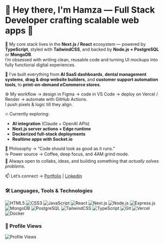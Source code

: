 # 👋 Hey there, I'm Hamza — Full Stack Developer crafting scalable web apps 🚀

🧩 My core stack lives in the **Next.js / React** ecosystem — powered by **TypeScript**, styled with **TailwindCSS**, and backed by **Node.js + PostgreSQL** or **MongoDB**.  
I’m obsessed with writing clean, reusable code and turning UI mockups into fully functional digital experiences.  

🚀 I’ve built everything from **AI SaaS dashboards**, **dental management systems**, **drag & drop website builders**, and **customer support automation tools**, to **print-on-demand eCommerce stores**.  

⚙️ My workflow → design in Figma → code in VS Code → deploy on Vercel / Render → automate with GitHub Actions.  
I push pixels & logic till they align.  

🔥 Currently exploring:  
- **AI integration** (Claude + OpenAI APIs)  
- **Next.js server actions + Edge runtime**  
- **Dockerized full-stack deployments**  
- **Realtime apps with Socket.io**  

🧠 Philosophy → “Code should look as good as it runs.”  
☕ Power source → Coffee, deep focus, and 4AM grind mode.  
💬 Always open to collabs, ideas, and building something that *actually solves problems*.  

📫 Let’s connect → [Portfolio](https://thehamza.dev/) | [LinkedIn](https://www.linkedin.com/in/hamza-awan-136266343/) 

### 🛠️ Languages, Tools & Technologies

![HTML5](https://img.shields.io/badge/HTML5-E34F26?style=for-the-badge&logo=html5&logoColor=white)
![CSS3](https://img.shields.io/badge/CSS3-1572B6?style=for-the-badge&logo=css3&logoColor=white)
![JavaScript](https://img.shields.io/badge/JavaScript-F7DF1E?style=for-the-badge&logo=javascript&logoColor=black)
![React](https://img.shields.io/badge/React-20232A?style=for-the-badge&logo=react&logoColor=61DAFB)
![Next.js](https://img.shields.io/badge/Next.js-000000?style=for-the-badge&logo=next.js&logoColor=white)
![Node.js](https://img.shields.io/badge/Node.js-43853D?style=for-the-badge&logo=node.js&logoColor=white)
![Express.js](https://img.shields.io/badge/Express.js-404D59?style=for-the-badge)
![MongoDB](https://img.shields.io/badge/MongoDB-4EA94B?style=for-the-badge&logo=mongodb&logoColor=white)
![PostgreSQL](https://img.shields.io/badge/PostgreSQL-316192?style=for-the-badge&logo=postgresql&logoColor=white)
![TailwindCSS](https://img.shields.io/badge/TailwindCSS-38B2AC?style=for-the-badge&logo=tailwind-css&logoColor=white)
![TypeScript](https://img.shields.io/badge/TypeScript-007ACC?style=for-the-badge&logo=typescript&logoColor=white)
![Git](https://img.shields.io/badge/Git-F05032?style=for-the-badge&logo=git&logoColor=white)
![Vercel](https://img.shields.io/badge/Vercel-000000?style=for-the-badge&logo=vercel&logoColor=white)
![Docker](https://img.shields.io/badge/Docker-2496ED?style=for-the-badge&logo=docker&logoColor=white)


### 👀 Profile Views

![Profile Views](https://komarev.com/ghpvc/?username=hamzadev&color=blueviolet&style=for-the-badge)


